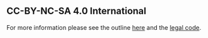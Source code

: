 
## CC-BY-NC-SA 4.0 International

For more information please see the outline [here](https://creativecommons.org/licenses/by-nc-sa/4.0/) and the
[legal code](https://creativecommons.org/licenses/by-nc-sa/4.0/legalcode).